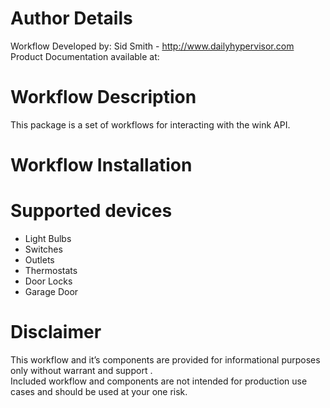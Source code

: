 # Author Details

Workflow Developed by: Sid Smith - http://www.dailyhypervisor.com  
Product Documentation available at:   

# Workflow Description

This package is a set of workflows for interacting with the wink API. 


# Workflow Installation



# Supported devices

  * Light Bulbs
  * Switches
  * Outlets
  * Thermostats
  * Door Locks
  * Garage Door
  
# Disclaimer


This workflow and it’s components are provided for informational purposes only without warrant and support .  
Included workflow and components are not intended for production use cases and should be used at your one risk.
